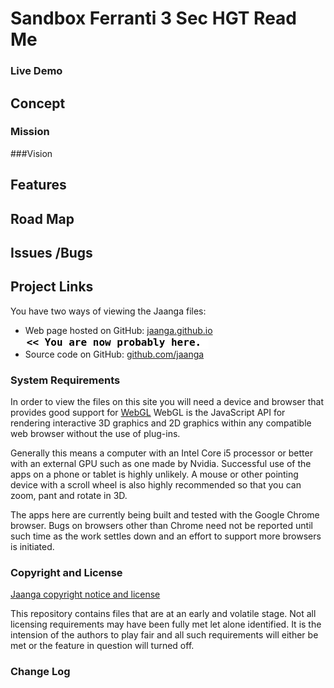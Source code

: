 Sandbox Ferranti 3 Sec HGT Read Me
==================================

### Live Demo


## Concept

### Mission

###Vision


## Features


## Road Map


## Issues /Bugs


## Project Links

You have two ways of viewing the Jaanga files:

* Web page hosted on GitHub: [jaanga.github.io]( http://jaanga.github.io/ "view the files as apps." ) <input value="<< You are now probably here." size=28 style="font:bold 12pt monospace;border-width:0;" >  
* Source code on GitHub: [github.com/jaanga]( https://github.com/jaanga/ "View the files as source code." ) <scan style=display:none ><< You are now probably here.</scan>


### System Requirements

In order to view the files on this site you will need a device and browser that provides good support for [WebGL](http://get.webgl.org/)
WebGL is the JavaScript API for rendering interactive 3D graphics and 2D graphics within any compatible web browser without the use of plug-ins. 

Generally this means a computer with an Intel Core i5 processor or better with an external GPU such as one made by Nvidia. 
Successful use of the apps on a phone or tablet is highly unlikely. 
A mouse or other pointing device with a scroll wheel is also highly recommended so that you can zoom, pant and rotate in 3D.
 
The apps here are currently being built and tested with the Google Chrome browser. 
Bugs on browsers other than Chrome need not be reported until such time as the work settles down and an effort to support more browsers is initiated.



### Copyright and License

[Jaanga copyright notice and license]( https://github.com/jaanga/jaanga.github.io/blob/master/jaanga-copyright-and-mit-license.md )

This repository contains files that are  at an early and volatile stage. Not all licensing requirements may have been fully met let alone identified. It is the intension of the authors to play fair and all such requirements will either be met or the feature in question will turned off.

### Change Log




